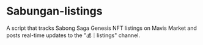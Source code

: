 # Sabungan-listings
A script that tracks Sabong Saga Genesis NFT listings on Mavis Market and posts real-time updates to the "💰｜listings" channel.
